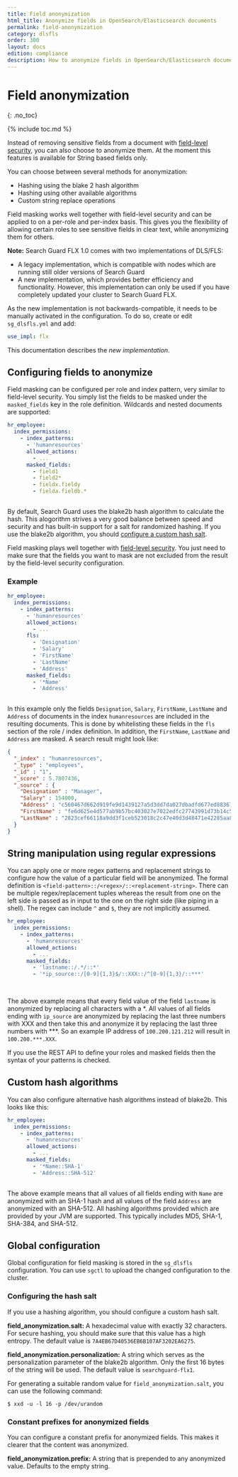 ```yaml
---
title: Field anonymization
html_title: Anonymize fields in OpenSearch/Elasticsearch documents
permalink: field-anonymization
category: dlsfls
order: 300
layout: docs
edition: compliance
description: How to anonymize fields in OpenSearch/Elasticsearch documents by using hashes or regular expressions.
---
```

<!---
Copyright 2020 floragunn GmbH
-->

# Field anonymization
{: .no_toc}

{% include toc.md %}

Instead of removing sensitive fields from a document with [field-level security](../_docs_dls_fls/dlsfls_fls.md), you can also choose to anonymize them. At the moment this features is available for String based fields only. 

You can choose between several methods for anonymization:

- Hashing using the blake 2 hash algorithm
- Hashing using other available algorithms
- Custom string replace operations
 
Field masking works well together with field-level security and can be applied to on a per-role and per-index basis. This gives you the flexibility of allowing certain roles to see sensitive fields in clear text, while anonymizing them for others.


**Note:** Search Guard FLX 1.0 comes with two implementations of DLS/FLS:

- A legacy implementation, which is compatible with nodes which are running still older versions of Search Guard
- A new implementation, which provides better efficiency and functionality. However, this implementation can only be used if you have completely updated your cluster to Search Guard FLX.

As the new implementation is not backwards-compatible, it needs to be manually activated in the configuration. To do so, create or edit `sg_dlsfls.yml` and add:

```yaml
use_impl: flx
```

This documentation describes the *new implementation*.

## Configuring fields to anonymize

Field masking can be configured per role and index pattern, very similar to field-level security. You simply list the fields to be masked under the  `masked_fields` key in the role definition. Wildcards and nested documents are supported:

```yaml
hr_employee:
  index_permissions:
    - index_patterns:
      - 'humanresources'
      allowed_actions:
        - ...
      masked_fields:
        - field1
        - field2*
        - fieldx.fieldy
        - fielda.fieldb.*      
      
```

By default, Search Guard uses the blake2b hash algorithm to calculate the hash. This alogorithm strives a very good balance between speed and security and has built-in support for a salt for randomized hashing. If you use the blake2b algorithm, you should [configure a custom hash salt](#configuring-the-hash-salt).


Field masking plays well together with [field-level security](../_docs_dls_fls/dlsfls_fls.md). You just need to make sure that the fields you want to mask are not excluded from the result by the field-level security configuration.

### Example

```yaml
hr_employee:
  index_permissions:
    - index_patterns:
      - 'humanresources'
      allowed_actions:
        - ...
      fls:
        - 'Designation'
        - 'Salary'
        - 'FirstName'
        - 'LastName'
        - 'Address'
      masked_fields:
        - '*Name'
        - 'Address'     
      
```

In this example only the fields `Designation`, `Salary`, `FirstName`, `LastName` and `Address` of documents in the index `humanresources` are included in the resulting documents. This is done by whitelisting these fields in the `fls` section of the role / index definition. In addition, the `FirstName`, `LastName` and `Address` are masked. A search result might look like:

```json
{
  "_index" : "humanresources",
  "_type" : "employees",
  "_id" : "1",
  "_score" : 5.7807436,
  "_source" : {
    "Designation" : "Manager",
    "Salary" : 154000,
    "Address" : "c560467d662d919fe9d1439127a5d3dd7da027dbadfd677ed88367a38a90fc69",
    "FirstName" : "fe6d625e4d577ab9b57bc403027e7022edfc27743991d73b14c594d6a8462443",
    "LastName" : "2823cef66118a9dd3f1ceb523018c2c47e40d3d48471e42285aa8cb8d1531528"
  }
}
```

## String manipulation using regular expressions

You can apply one or more regex patterns and replacement strings to configure how the value of a particular field will be anonymized.
The formal definition is `<field-pattern>::/<regex>/::<replacement-string>`. There can be multiple regex/replacement tuples whereas the result from one on the left side is passed as in input to the one on the right side (like piping in a shell). The regex can include `^` and `$`, they are not implicitly assumed. 

```yaml
hr_employee:
  index_permissions:
    - index_patterns:
      - 'humanresources'
      allowed_actions:
        - ...
      masked_fields:
        - 'lastname::/.*/::*'
        - '*ip_source::/[0-9]{1,3}$/::XXX::/^[0-9]{1,3}/::***'
   
      
```

The above example means that every field value of the field `lastname` is anonymized by replacing all characters with a *.
All values of all fields ending with `ip_source` are anonymized by replacing the last three numbers with XXX and then take this and anonymize it
by replacing the last three numbers with ***. So an example IP address of `100.200.121.212` will result in `100.200.***.XXX`.

If you use the REST API to define your roles and masked fields then the syntax of your patterns is checked.

## Custom hash algorithms

You can also configure alternative hash algorithms instead of blake2b. This looks like this:


```yaml
hr_employee:
  index_permissions:
    - index_patterns:
      - 'humanresources'
      allowed_actions:
        - ...
      masked_fields:
        - '*Name::SHA-1'
        - 'Address::SHA-512'     
      
```

The above example means that all values of all fields ending with `Name` are anonymized with an SHA-1 hash and all values of the field `Address` are anonymized with an SHA-512. All hashing algorithms provided which are provided by your JVM are supported. This typically includes MD5, SHA-1, SHA-384, and SHA-512.


## Global configuration

Global configuration for field masking is stored in the `sg_dlsfls` configuration. You can use `sgctl` to upload the changed configuration to the cluster.

### Configuring the hash salt

If you use a hashing algorithm, you should configure a custom hash salt. 

**field_anonymization.salt:** A hexadecimal value with exactly 32 characters. For secure hashing, you should make sure that this value has a high entropy. The default value is `7A4EB67D40536EB6B107AF3202EA6275`. 

**field_anonymization.personalization:** A string which serves as the personalization parameter of the blake2b algorithm. Only the first 16 bytes of the string will be used. The default value is `searchguard-flx1`. 


For generating a suitable random value for `field_anonymization.salt`, you can use the following command:

```
$ xxd -u -l 16 -p /dev/urandom
```

### Constant prefixes for anonymized fields

You can configure a constant prefix for anonymized fields. This makes it clearer that the content was anonymized.

**field_anonymization.prefix:** A string that is prepended to any anonymized value. Defaults to the empty string.